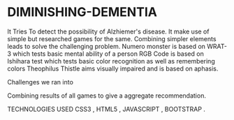 # DIMINISHING-DEMENTIA

It Tries To detect the possibility of Alzhiemer's disease. It make use of simple but researched games for the same.
Combining simpler elements leads to solve the challenging problem.
Numero monster is based on WRAT-3 which tests basic mental ability of a person
RGB Code is based on Ishihara test which tests basic color recognition as well as remembering colors
Theophilus Thistle aims visually impaired and is based on aphasis.

Challenges we ran into

Combining results of all games to give a aggregate recommendation.

TECHNOLOGIES USED
CSS3 , HTML5 , JAVASCRIPT , BOOTSTRAP .

